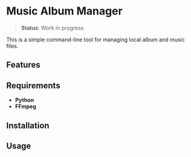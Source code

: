 # Music Album Manager

> **Status**: Work in progress

This is a simple command-line tool for managing local album and music files.

## Features

## Requirements

- **Python** 
- **FFmpeg**

## Installation

## Usage